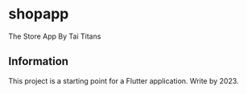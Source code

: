 # shopapp

The Store App By Tai Titans

##  Information

This project is a starting point for a Flutter application.
Write by 2023.
